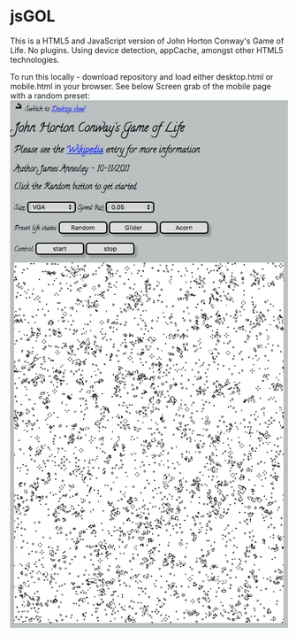 # jsGOL
This is a HTML5 and JavaScript version of John Horton Conway's Game of Life. No plugins. Using device detection, appCache, amongst other HTML5 technologies.

To run this locally - download repository and load either desktop.html or mobile.html in your browser. See below Screen grab of the mobile page with a random preset:
![alt tag](./jsGOL.png)